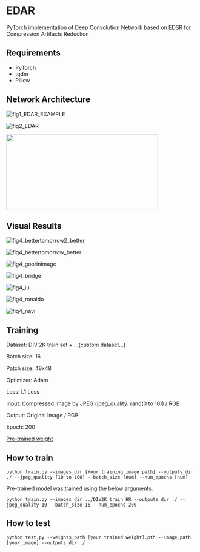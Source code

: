 # EDAR
PyTorch implementation of Deep Convolution Network based on [EDSR](https://arxiv.org/abs/1707.02921) for Compression Artifacts Reduction 

## Requirements
- PyTorch
- tqdm
- Pillow

## Network Architecture

![fig1_EDAR_EXAMPLE](https://user-images.githubusercontent.com/35001605/55232723-b7310e80-5269-11e9-8d28-9d3268f6170f.png)

![fig2_EDAR](https://user-images.githubusercontent.com/35001605/55075467-65a44a80-50d6-11e9-9d4c-3a40944d79b3.png)

<img src="https://user-images.githubusercontent.com/35001605/55075829-49ed7400-50d7-11e9-8179-ebabded17437.png" width="400" height="200" />

## Visual Results

![fig4_bettertomorrow2_better](https://user-images.githubusercontent.com/35001605/55233222-3ffc7a00-526b-11e9-89e2-7d06af04dc54.png)

![fig4_bettertomorrow_better](https://user-images.githubusercontent.com/35001605/55233220-3d9a2000-526b-11e9-8220-e2801fe43257.png)

![fig4_goorinimage](https://user-images.githubusercontent.com/35001605/55075978-9d5fc200-50d7-11e9-91a3-92d3a0a7dcfa.png)

![fig4_bridge](https://user-images.githubusercontent.com/35001605/55233363-b305f080-526b-11e9-8c71-54001cb51ec9.png)

![fig4_iu](https://user-images.githubusercontent.com/35001605/55232466-032f8380-5269-11e9-904d-af1dafa6075e.png)

![fig4_ronaldo](https://user-images.githubusercontent.com/35001605/55232475-088cce00-5269-11e9-8c52-c0184140c764.png)

![fig4_navi](https://user-images.githubusercontent.com/35001605/55057501-b69f4900-50ac-11e9-8e5a-f810feb63034.png)



## Training

Dataset: DIV 2K train set + ...(custom dataset...)

Batch size: 16

Patch size: 48x48

Optimizer: Adam

Loss: L1 Loss

Input: Compressed Image by JPEG (jpeg_quality: rand(0 to 10)) / RGB

Output: Original Image / RGB

Epoch: 200

[Pre-trained weight](https://drive.google.com/open?id=1DO_bqUqH5QmekV68dR-8p5Gsj4sCics3)

## How to train

```
python train.py --images_dir [Your training image path] --outputs_dir ./ --jpeg_quality [10 to 100] --batch_size [num] --num_epochs [num]
```

Pre-trained model was trained using the below arguments.
```
python train.py --images_dir ../DIV2K_train_HR --outputs_dir ./ --jpeg_quality 10 --batch_size 16 --num_epochs 200
```

## How to test

```
python test.py --weights_path [your trained weight].pth --image_path [your_image] --outputs_dir ./
```
